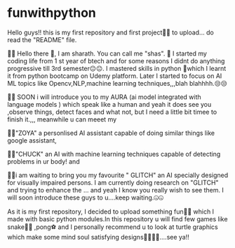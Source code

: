 # funwithpython
Hello guys!! this is my first repository and first project🦾🦾 to upload...  do read the "README" file.

🚩🚩
Hello there 👾, I am sharath. You can call me "shas". 🤖
I started my coding life from 1 st year of btech and for some reasons I didnt do anything progressive till 3rd semester😐😐. I mastered skills in python 🥳which I learnt it from python bootcamp on Udemy platform. Later I started to focus on AI ML topics like Opencv,NLP,machine learning techniques,,,blah blahhhh.😒😒

🚀🚀
SOON i will introduce you to my AURA (ai model integrated with language models ) which speak like a human and yeah it does see you ,observe things, detect faces and what not, but I need a little bit timee to finish it.,,, meanwhile u can meeet my 

👾👾"ZOYA" a personlised AI assistant capable of doing similar things like google assistant, 

👾👾"CHUCK" an AI with machine learning techniques capable of detecting problems in ur body! and

👾👾i am waiting to bring you my favourite " GLITCH" an AI specially designed for visually impaired persons. I am currently doing research on "GLITCH" and trying to enhance the ... and yeah I know you really wish to see them. I will soon introduce these guys to u....keep waiting.🤐🤐

As it is my first repository, I decided to upload something fun🤫🤫 which I made with basic python modules.In this repository u will find few games like snake🐍🐍 ,pong⚽ and I personally recommend u to look at turtle graphics which make some mind soul satisfying designs🐢🐢🐢🐢....see ya!!
